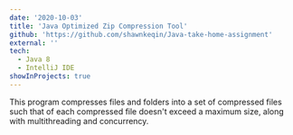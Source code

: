 ```yaml
---
date: '2020-10-03'
title: 'Java Optimized Zip Compression Tool'
github: 'https://github.com/shawnkeqin/Java-take-home-assignment'
external: ''
tech:
  - Java 8
  - IntelliJ IDE
showInProjects: true
---
```


This program compresses files and folders into a set of compressed files such that of each compressed file doesn't exceed a maximum size, along with multithreading and concurrency.
